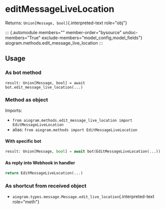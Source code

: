 # editMessageLiveLocation

Returns: `Union[Message, bool]`{.interpreted-text role="obj"}

::: {.automodule members="" member-order="bysource" undoc-members="True" exclude-members="model_config,model_fields"}
aiogram.methods.edit_message_live_location
:::

## Usage

### As bot method

``` 
result: Union[Message, bool] = await bot.edit_message_live_location(...)
```

### Method as object

Imports:

-   `from aiogram.methods.edit_message_live_location import EditMessageLiveLocation`
-   alias: `from aiogram.methods import EditMessageLiveLocation`

#### With specific bot

``` python
result: Union[Message, bool] = await bot(EditMessageLiveLocation(...))
```

#### As reply into Webhook in handler

``` python
return EditMessageLiveLocation(...)
```

### As shortcut from received object

-   `aiogram.types.message.Message.edit_live_location`{.interpreted-text
    role="meth"}
